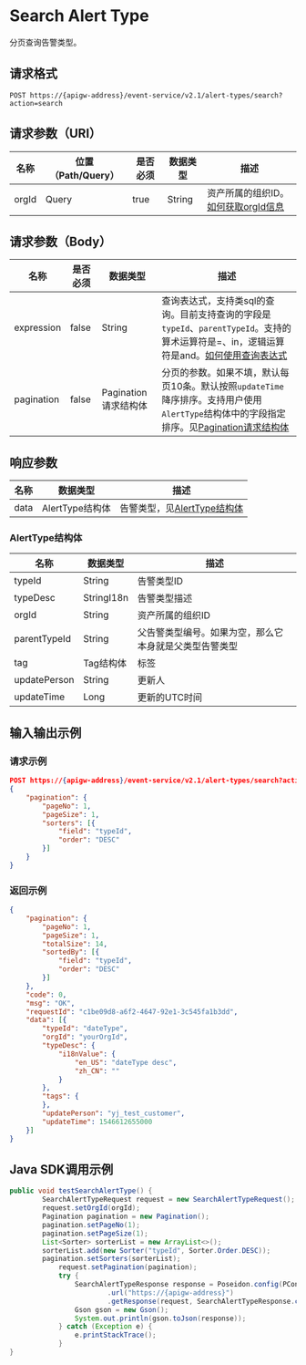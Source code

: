 # Search Alert Type

分页查询告警类型。

## 请求格式

```
POST https://{apigw-address}/event-service/v2.1/alert-types/search?action=search
```

## 请求参数（URI）

| 名称          | 位置（Path/Query） | 是否必须 | 数据类型 | 描述      |
|---------------|------------------|----------|-----------|--------------|
| orgId         | Query            | true     | String    | 资产所属的组织ID。[如何获取orgId信息](/docs/api/zh_CN/latest/api_faqs#id-orgid-orgid)                |
                                                                 

## 请求参数（Body）
| 名称 | 是否必须 | 数据类型 | 描述 |
|------|-----------------|-----------|-------------|
| expression         | false    | String   | 查询表达式，支持类sql的查询。目前支持查询的字段是`typeId`、`parentTypeId`。支持的算术运算符是=、in，逻辑运算符是and。[如何使用查询表达式](/docs/api/zh_CN/latest/api_faqs.html#id1)|
| pagination     | false     |Pagination请求结构体 | 分页的参数。如果不填，默认每页10条。默认按照`updateTime`降序排序。支持用户使用`AlertType`结构体中的字段指定排序。见[Pagination请求结构体](/docs/api/zh_CN/latest/overview.html?highlight=pagination#pagination) |

## 响应参数

| 名称  | 数据类型      | 描述               |
|-------|----------------|---------------------------|
| data | AlertType结构体 | 告警类型，见[AlertType结构体](/docs/api/zh_CN/latest/event/search_alert_type.html#id4)|

### AlertType结构体

| 名称  | 数据类型      | 描述               |
|----------------|-----------------------|----------|
| typeId        | String                | 告警类型ID|
| typeDesc   | StringI18n            | 告警类型描述|
| orgId          | String                | 资产所属的组织ID|
| parentTypeId        | String          | 父告警类型编号。如果为空，那么它本身就是父类型告警类型|
| tag        | Tag结构体          | 标签|
| updatePerson        | String                | 更新人|
| updateTime    | Long                | 更新的UTC时间|



## 输入输出示例

### 请求示例

```json
POST https://{apigw-address}/event-service/v2.1/alert-types/search?action=search&orgId=1c499110e8800000
{
	"pagination": {
		"pageNo": 1,
		"pageSize": 1,
		"sorters": [{
			"field": "typeId",
			"order": "DESC"
		}]
	}
}
```

### 返回示例

```json
{
	"pagination": {
		"pageNo": 1,
		"pageSize": 1,
		"totalSize": 14,
		"sortedBy": [{
			"field": "typeId",
			"order": "DESC"
		}]
	},
	"code": 0,
	"msg": "OK",
	"requestId": "c1be09d8-a6f2-4647-92e1-3c545fa1b3dd",
	"data": [{
		"typeId": "dateType",
		"orgId": "yourOrgId",
		"typeDesc": {
			"i18nValue": {
				"en_US": "dateType desc",
				"zh_CN": ""
			}
		},
		"tags": {		
		},
		"updatePerson": "yj_test_customer",
		"updateTime": 1546612655000
	}]
}
```

## Java SDK调用示例

```java
public void testSearchAlertType() {  
        SearchAlertTypeRequest request = new SearchAlertTypeRequest();  
        request.setOrgId(orgId);  
        Pagination pagination = new Pagination();  
        pagination.setPageNo(1);  
        pagination.setPageSize(1);  
        List<Sorter> sorterList = new ArrayList<>();  
        sorterList.add(new Sorter("typeId", Sorter.Order.DESC));  
        pagination.setSorters(sorterList);  
	        request.setPagination(pagination);  
	        try {  
	            SearchAlertTypeResponse response = Poseidon.config(PConfig.init().appKey(accessKey).appSecret(secretKey).debug())  
	                    .url("https://{apigw-address}")  
	                    .getResponse(request, SearchAlertTypeResponse.class);  
	            Gson gson = new Gson();  
	            System.out.println(gson.toJson(response));  
	        } catch (Exception e) {  
	            e.printStackTrace();  
	        }  
}
```
